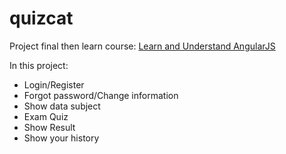 # quizcat
Project final then learn course: [Learn and Understand AngularJS](https://www.udemy.com/learn-angularjs/)

In this project:
- Login/Register
- Forgot password/Change information
- Show data subject
- Exam Quiz
- Show Result
- Show your history
